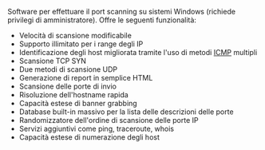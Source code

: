Software per effettuare il port scanning su sistemi Windows (richiede privilegi di amministratore). Offre le seguenti funzionalità:
- Velocità di scansione modificabile
- Supporto illimitato per i range degli IP
- Identificazione degli host migliorata tramite l'uso di metodi [ICMP](../Tecnologie/Protocolli#ICMP) multipli
- Scansione TCP SYN
- Due metodi di scansione UDP
- Generazione di report in semplice HTML
- Scansione delle porte di invio
- Risoluzione dell'hostname rapida
- Capacità estese di banner grabbing
- Database built-in massivo per la lista delle descrizioni delle porte 
- Randomizzatore dell'ordine di scansione delle porte IP
- Servizi aggiuntivi come ping, traceroute, whois
- Capacità estese di numerazione degli host